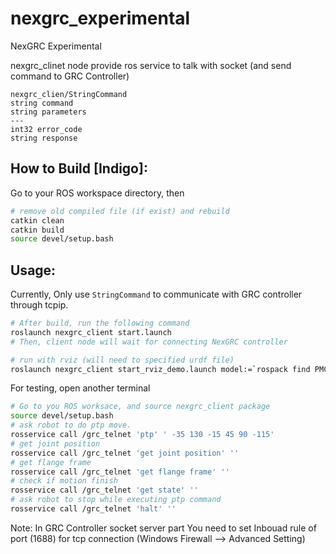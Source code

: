 # nexgrc_experimental
NexGRC Experimental

nexgrc_clinet node provide ros service to talk with socket (and send command to GRC Controller)
```
nexgrc_clien/StringCommand
string command
string parameters
---
int32 error_code
string response
```

## How to Build [Indigo]:
Go to your ROS workspace directory, then
``` bash
# remove old compiled file (if exist) and rebuild
catkin clean
catkin build
source devel/setup.bash
```

## Usage:
Currently, Only use `StringCommand` to communicate with GRC controller through tcpip.
``` bash
# After build, run the following command
roslaunch nexgrc_client start.launch
# Then, client node will wait for connecting NexGRC controller

# run with rviz (will need to specified urdf file)
roslaunch nexgrc_client start_rviz_demo.launch model:=`rospack find PMC6dof_urdf`/urdf/PMC_6dof.urdf gui:=true
```

For testing, open another terminal
``` bash
# Go to you ROS worksace, and source nexgrc_client package
source devel/setup.bash
# ask robot to do ptp move.
rosservice call /grc_telnet 'ptp' ' -35 130 -15 45 90 -115'
# get joint position
rosservice call /grc_telnet 'get joint position' ''
# get flange frame
rosservice call /grc_telnet 'get flange frame' ''
# check if motion finish
rosservice call /grc_telnet 'get state' ''
# ask robot to stop while executing ptp command
rosservice call /grc_telnet 'halt' ''
```

Note: In GRC Controller socket server part
You need to set Inbouad rule of port (1688) for tcp connection (Windows Firewall --> Advanced Setting)

